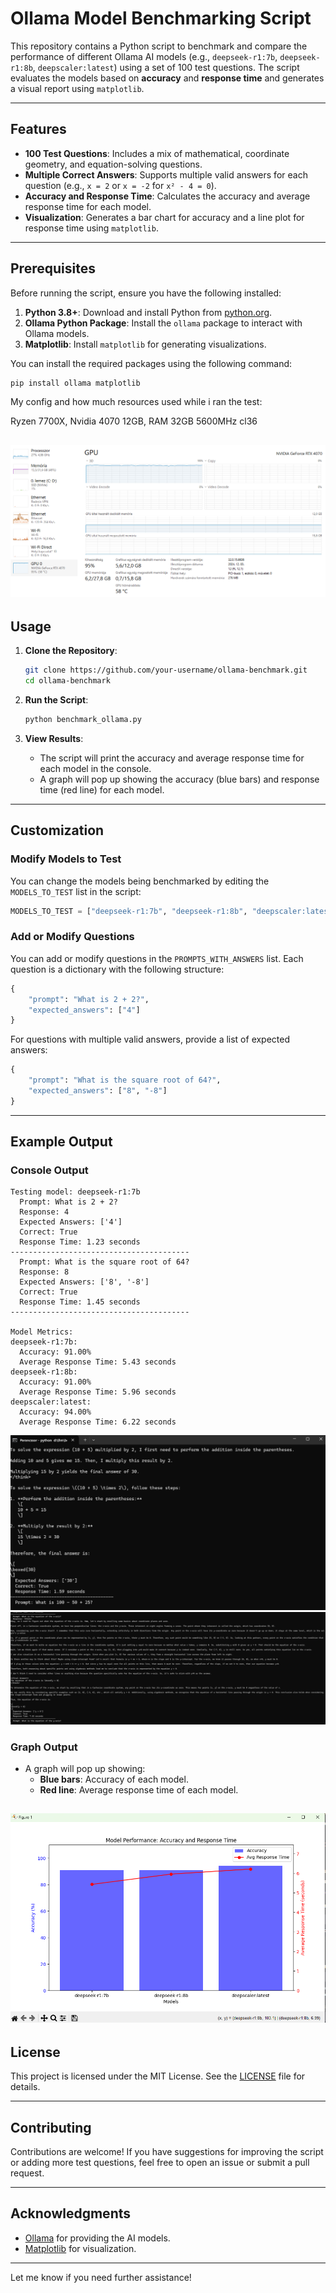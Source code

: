 # Ollama Model Benchmarking Script

This repository contains a Python script to benchmark and compare the performance of different Ollama AI models (e.g., `deepseek-r1:7b`, `deepseek-r1:8b`, `deepscaler:latest`) using a set of 100 test questions. The script evaluates the models based on **accuracy** and **response time** and generates a visual report using `matplotlib`.

---

## Features

- **100 Test Questions**: Includes a mix of mathematical, coordinate geometry, and equation-solving questions.
- **Multiple Correct Answers**: Supports multiple valid answers for each question (e.g., `x = 2` or `x = -2` for `x² - 4 = 0`).
- **Accuracy and Response Time**: Calculates the accuracy and average response time for each model.
- **Visualization**: Generates a bar chart for accuracy and a line plot for response time using `matplotlib`.

---

## Prerequisites

Before running the script, ensure you have the following installed:

1. **Python 3.8+**: Download and install Python from [python.org](https://www.python.org/).
2. **Ollama Python Package**: Install the `ollama` package to interact with Ollama models.
3. **Matplotlib**: Install `matplotlib` for generating visualizations.

You can install the required packages using the following command:

```bash
pip install ollama matplotlib
```

My config and how much resources used while i ran the test:

Ryzen 7700X, Nvidia 4070 12GB, RAM 32GB 5600MHz cl36

![test](1.5b_and_7b_models.png "Test")
---

## Usage

1. **Clone the Repository**:
   ```bash
   git clone https://github.com/your-username/ollama-benchmark.git
   cd ollama-benchmark
   ```

2. **Run the Script**:
   ```bash
   python benchmark_ollama.py
   ```

3. **View Results**:
   - The script will print the accuracy and average response time for each model in the console.
   - A graph will pop up showing the accuracy (blue bars) and response time (red line) for each model.

---

## Customization

### Modify Models to Test
You can change the models being benchmarked by editing the `MODELS_TO_TEST` list in the script:

```python
MODELS_TO_TEST = ["deepseek-r1:7b", "deepseek-r1:8b", "deepscaler:latest"]
```

### Add or Modify Questions
You can add or modify questions in the `PROMPTS_WITH_ANSWERS` list. Each question is a dictionary with the following structure:

```python
{
    "prompt": "What is 2 + 2?",
    "expected_answers": ["4"]
}
```

For questions with multiple valid answers, provide a list of expected answers:

```python
{
    "prompt": "What is the square root of 64?",
    "expected_answers": ["8", "-8"]
}
```

---

## Example Output

### Console Output
```
Testing model: deepseek-r1:7b
  Prompt: What is 2 + 2?
  Response: 4
  Expected Answers: ['4']
  Correct: True
  Response Time: 1.23 seconds
----------------------------------------
  Prompt: What is the square root of 64?
  Response: 8
  Expected Answers: ['8', '-8']
  Correct: True
  Response Time: 1.45 seconds
----------------------------------------

Model Metrics:
deepseek-r1:7b:
  Accuracy: 91.00%
  Average Response Time: 5.43 seconds
deepseek-r1:8b:
  Accuracy: 91.00%
  Average Response Time: 5.96 seconds
deepscaler:latest:
  Accuracy: 94.00%
  Average Response Time: 6.22 seconds
```

![test1](test1.png "Test1")
![test2](test2.png "Test2")

### Graph Output
- A graph will pop up showing:
  - **Blue bars**: Accuracy of each model.
  - **Red line**: Average response time of each model.

![results](results.png "Results")
---

## License

This project is licensed under the MIT License. See the [LICENSE](LICENSE) file for details.

---

## Contributing

Contributions are welcome! If you have suggestions for improving the script or adding more test questions, feel free to open an issue or submit a pull request.

---

## Acknowledgments

- [Ollama](https://ollama.ai/) for providing the AI models.
- [Matplotlib](https://matplotlib.org/) for visualization.

---

Let me know if you need further assistance!